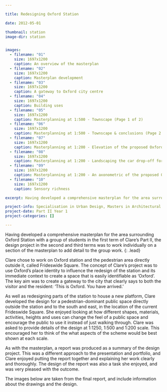 ```yaml
---

title: Redesigning Oxford Station

date: 2012-05-01

thumbnail: station
image-dir: station


images:
  - filename: "01"
    size: 1697x1200
    caption: An overview of the masterplan
  - filename: "02"
    size: 1697x1200
    caption: Masterplan development
  - filename: "03"
    size: 1697x1200
    caption: A gateway to Oxford city centre
  - filename: "04"
    size: 1697x1200
    caption: Building uses
  - filename: "05"
    size: 1697x1200
    caption: Masterplanning at 1:500 - Townscape (Page 1 of 2)
  - filename: "06"
    size: 1697x1200
    caption: Masterplanning at 1:500 - Townscape & conclusions (Page 2 of 2)
  - filename: "07"
    size: 1697x1200
    caption: Masterplanning at 1:200 - Elevation of the proposed Oxford Station
  - filename: "08"
    size: 1697x1200
    caption: Masterplanning at 1:200 - Landscaping the car drop-off for an extension to Oxford Station
  - filename: "09"
    size: 1697x1200
    caption: Masterplanning at 1:200 - An axonometric of the proposed Oxford Station
  - filename: "10"
    size: 1697x1200
    caption: Sensory richness

excerpt: Having developed a comprehensive masterplan for the area surrounding Oxford Station with a group of students in the first term of Clare’s Part II, the design project in the second and third terms was to work individually on a section of the masterplan to add detail to the group work.

project-info: Specialisation in Urban Design, Masters in Architectural Design (Part II) Year 1
project-date: Part II Year 1
project-categories: []

---
```




Having developed a comprehensive masterplan for the area surrounding Oxford Station with a group of students in the first term of Clare’s Part II, the design project in the second and third terms was to work individually on a section of the masterplan to add detail to the group work.
{: .lead}

Clare chose to work on Oxford station and the pedestrian area directly outside it, called Frideswide Square. The concept of Clare’s project was to use Oxford’s place identity to influence the redesign of the station and its immediate context to create a space that is easily identifiable as ‘Oxford’. The key aim was to create a gateway to the city that clearly says to both the visitor and the resident: ‘This is Oxford. You have arrived.’ 

As well as redesigning parts of the station to house a new platform, Clare developed the design for a pedestrian-dominant public space directly outside the station and to the south and east, in the location of the current Frideswide Square. She enjoyed looking at how different shapes, materials, activities, heights and uses can change the feel of a public space and encourage the public to use it instead of just walking through. Clare was asked to provide details of the design at 1:1250, 1:500 and 1:200 scale. This encouraged her to think of the what aspects of the scheme would be best shown at each scale. 

As with the masterplan, a report was produced as a summary of the design project. This was a different approach to the presentation and portfolio, and Clare enjoyed putting the report together and explaining her work clearly and thoroughly. The design of the report was also a task she enjoyed, and was very pleased with the outcome. 

The images below are taken from the final report, and include information about the drawings and the design.
